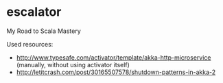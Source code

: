 # escalator
My Road to Scala Mastery

Used resources:

* http://www.typesafe.com/activator/template/akka-http-microservice
(manually, without using activator itself)
* http://letitcrash.com/post/30165507578/shutdown-patterns-in-akka-2
